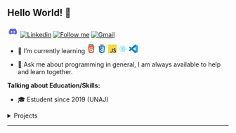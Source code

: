 ## Hello World! 👋

<!--
**veroyols/veroyols** is a ✨ _special_ ✨ repository because its `README.md` (this file) appears on your GitHub profile.

Here are some ideas to get you started:

- 🔭 I’m currently working on ...
- 🌱 I’m currently learning ...
- 👯 I’m looking to collaborate on ...
- 🤔 I’m looking for help with ...
- 💬 Ask me about ...
- 📫 How to reach me: ...
- 😄 Pronouns: ...
- ⚡ Fun fact: ...
-->
[<img height="25" src="https://raw.githubusercontent.com/github/explore/80688e429a7d4ef2fca1e82350fe8e3517d3494d/topics/discord/discord.png">](https://discord.com/veroyols) 
[![Linkedin](https://img.shields.io/badge/-LinkedIn-blue?style=flat&logo=Linkedin&logoColor=white)](https://www.linkedin.com/in/veroyols/)
[<img src="https://img.shields.io/github/followers/veroyols?label=follow&style=social" height="22" title="Follow me" />](https://github.com/veroyols) 
[![Gmail](https://img.shields.io/badge/-Gmail-c14438?style=flat&logo=Gmail&logoColor=white)](mailto:vero.scholz@gmail.com)

- 🌱 I’m currently learning 
<code><img height="20" src="https://raw.githubusercontent.com/github/explore/80688e429a7d4ef2fca1e82350fe8e3517d3494d/topics/html/html.png"></code>
<code><img height="20" src="https://raw.githubusercontent.com/github/explore/80688e429a7d4ef2fca1e82350fe8e3517d3494d/topics/css/css.png"></code>
<code><img height="20" src="https://raw.githubusercontent.com/github/explore/80688e429a7d4ef2fca1e82350fe8e3517d3494d/topics/javascript/javascript.png"></code>
<code><img height="20" src="https://raw.githubusercontent.com/github/explore/80688e429a7d4ef2fca1e82350fe8e3517d3494d/topics/react/react.png"></code>
<code><img height="20" src="https://raw.githubusercontent.com/github/explore/80688e429a7d4ef2fca1e82350fe8e3517d3494d/topics/visual-studio-code/visual-studio-code.png"></code>

- 💬 Ask me about programming in general, I am always available to help and learn together.

**Talking about Education/Skills:**

- 🎓 Estudent since 2019 (UNAJ)
<details>
<summary>Projects</summary>
  
  <!---
  | Command | Description |
| --- | --- |
| [Vectors of Locally Aggregated Concepts](https://github.com/MaartenGr/VLAC) | <img src="https://img.shields.io/badge/-NLP-red"> <img src="https://img.shields.io/badge/-Python-blue">|
| ... | ... |
  --->
  
| Project | Tags |
| --- | --- |
| [menu restaurant](https://veroyols.github.io/TP3_restaurant/) | <img src="https://img.shields.io/badge/HTML-blue"> <img src="https://img.shields.io/badge/CSS-red"> <img src="https://img.shields.io/badge/JS-yellow">

</details>  

----
